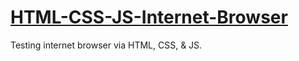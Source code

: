 # [HTML-CSS-JS-Internet-Browser](https://stevenfelix505.github.io/HTML-CSS-JS-Internet-Browser)
Testing internet browser via HTML, CSS, &amp; JS.

